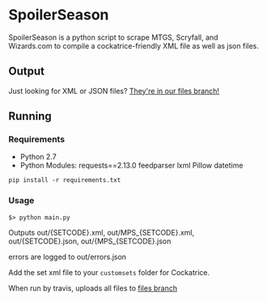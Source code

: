 # SpoilerSeason #
SpoilerSeason is a python script to scrape MTGS, Scryfall, and Wizards.com to compile a cockatrice-friendly XML file as well as json files.

## Output ##
Just looking for XML or JSON files?  [They're in our files branch!](https://github.com/tritoch/SpoilerSeason/tree/files)

## Running ##

### Requirements ###
 * Python 2.7
 * Python Modules:
    requests==2.13.0
    feedparser
    lxml
    Pillow
    datetime

```
pip install -r requirements.txt
```

### Usage ###
    
```
$> python main.py
```

Outputs out/{SETCODE}.xml, out/MPS\_{SETCODE}.xml, out/{SETCODE}.json, out/{MPS\_{SETCODE}.json

errors are logged to out/errors.json

Add the set xml file to your `customsets` folder for Cockatrice.

When run by travis, uploads all files to [files branch](https://github.com/tritoch/SpoilerSeason/tree/files)
